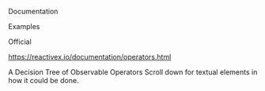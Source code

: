 Documentation


Examples


Official 


https://reactivex.io/documentation/operators.html

A Decision Tree of Observable Operators
Scroll down for textual elements in how it could be done.
